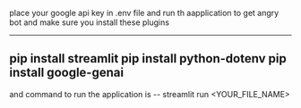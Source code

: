 place your google api key in .env file 
and  run th aapplication to get angry bot 
and make sure you install these plugins 


------
pip install streamlit
pip install python-dotenv
pip install google-genai
------

and command to run the application is 
-- streamlit run <YOUR_FILE_NAME>
